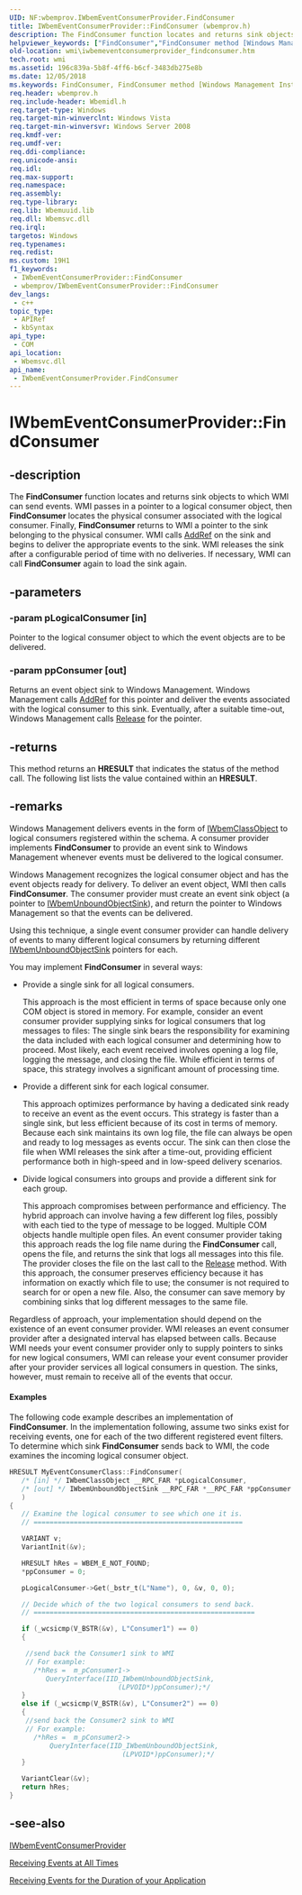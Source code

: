 ```yaml
---
UID: NF:wbemprov.IWbemEventConsumerProvider.FindConsumer
title: IWbemEventConsumerProvider::FindConsumer (wbemprov.h)
description: The FindConsumer function locates and returns sink objects to which WMI can send events.
helpviewer_keywords: ["FindConsumer","FindConsumer method [Windows Management Instrumentation]","FindConsumer method [Windows Management Instrumentation]","IWbemEventConsumerProvider interface","IWbemEventConsumerProvider interface [Windows Management Instrumentation]","FindConsumer method","IWbemEventConsumerProvider.FindConsumer","IWbemEventConsumerProvider::FindConsumer","_hmm_iwbemeventconsumerprovider_findconsumer","wbemprov/IWbemEventConsumerProvider::FindConsumer","wmi.iwbemeventconsumerprovider_findconsumer"]
old-location: wmi\iwbemeventconsumerprovider_findconsumer.htm
tech.root: wmi
ms.assetid: 196c839a-5b8f-4ff6-b6cf-3483db275e8b
ms.date: 12/05/2018
ms.keywords: FindConsumer, FindConsumer method [Windows Management Instrumentation], FindConsumer method [Windows Management Instrumentation],IWbemEventConsumerProvider interface, IWbemEventConsumerProvider interface [Windows Management Instrumentation],FindConsumer method, IWbemEventConsumerProvider.FindConsumer, IWbemEventConsumerProvider::FindConsumer, _hmm_iwbemeventconsumerprovider_findconsumer, wbemprov/IWbemEventConsumerProvider::FindConsumer, wmi.iwbemeventconsumerprovider_findconsumer
req.header: wbemprov.h
req.include-header: Wbemidl.h
req.target-type: Windows
req.target-min-winverclnt: Windows Vista
req.target-min-winversvr: Windows Server 2008
req.kmdf-ver: 
req.umdf-ver: 
req.ddi-compliance: 
req.unicode-ansi: 
req.idl: 
req.max-support: 
req.namespace: 
req.assembly: 
req.type-library: 
req.lib: Wbemuuid.lib
req.dll: Wbemsvc.dll
req.irql: 
targetos: Windows
req.typenames: 
req.redist: 
ms.custom: 19H1
f1_keywords:
 - IWbemEventConsumerProvider::FindConsumer
 - wbemprov/IWbemEventConsumerProvider::FindConsumer
dev_langs:
 - c++
topic_type:
 - APIRef
 - kbSyntax
api_type:
 - COM
api_location:
 - Wbemsvc.dll
api_name:
 - IWbemEventConsumerProvider.FindConsumer
---
```


# IWbemEventConsumerProvider::FindConsumer


## -description

The 
<b>FindConsumer</b> function locates and returns sink objects to which WMI can send events. WMI passes in a pointer to a logical consumer object, then 
<b>FindConsumer</b> locates the physical consumer associated with the logical consumer. Finally, 
<b>FindConsumer</b> returns to WMI a pointer to the sink belonging to the physical consumer. WMI calls <a href="/windows/desktop/api/unknwn/nf-unknwn-iunknown-addref">AddRef</a> on the sink and begins to deliver the appropriate events to the sink. WMI releases the sink after a configurable period of time with no deliveries. If necessary, WMI can call 
<b>FindConsumer</b> again to load the sink again.

## -parameters

### -param pLogicalConsumer [in]

Pointer to the logical consumer object to which the event objects are to be delivered.

### -param ppConsumer [out]

Returns an event object sink to Windows Management. Windows Management calls <a href="/windows/desktop/api/unknwn/nf-unknwn-iunknown-addref">AddRef</a> for this pointer and deliver the events associated with the logical consumer to this sink. Eventually, after a suitable time-out, Windows Management calls <a href="/windows/desktop/api/unknwn/nf-unknwn-iunknown-release">Release</a> for the pointer.

## -returns

This method returns an <b>HRESULT</b> that indicates the status of the method call. The following list lists the value contained within an <b>HRESULT</b>.

## -remarks

Windows Management delivers events in the form of 
<a href="/windows/desktop/api/wbemcli/nn-wbemcli-iwbemclassobject">IWbemClassObject</a> to logical consumers registered within the schema. A consumer provider implements 
<b>FindConsumer</b> to provide an event sink to Windows Management whenever events must be delivered to the logical consumer.

Windows Management recognizes the logical consumer object and has the event objects ready for delivery. To deliver an event object, WMI then calls 
<b>FindConsumer</b>. The consumer provider must create an event sink object (a pointer to 
<a href="/windows/desktop/api/wbemprov/nn-wbemprov-iwbemunboundobjectsink">IWbemUnboundObjectSink</a>), and return the pointer to Windows Management so that the events can be delivered.

Using this technique, a single event consumer provider can handle delivery of events to many different logical consumers by returning different 
<a href="/windows/desktop/api/wbemprov/nn-wbemprov-iwbemunboundobjectsink">IWbemUnboundObjectSink</a> pointers for each.

You may implement 
<b>FindConsumer</b> in several ways:

<ul>
<li>
Provide a single sink for all logical consumers.

This approach is the most efficient in terms of space because only one COM object is stored in memory. For example, consider an event consumer provider supplying sinks for logical consumers that log messages to files: The single sink bears the responsibility for examining the data included with each logical consumer and determining how to proceed. Most likely, each event received involves opening a log file, logging the message, and closing the file. While efficient in terms of space, this strategy involves a significant amount of processing time.

</li>
<li>
Provide a different sink for each logical consumer.

This approach optimizes performance by having a dedicated sink ready to receive an event as the event occurs. This strategy is faster than a single sink, but less efficient because of its cost in terms of memory. Because each sink maintains its own log file, the file can always be open and ready to log messages as events occur. The sink can then close the file when WMI releases the sink after a time-out, providing efficient performance both in high-speed and in low-speed delivery scenarios.

</li>
<li>
Divide logical consumers into groups and provide a different sink for each group.

This approach compromises between performance and efficiency. The hybrid approach can involve having a few different log files, possibly with each tied to the type of message to be logged. Multiple COM objects handle multiple open files. An event consumer provider taking this approach reads the log file name during the 
<b>FindConsumer</b> call, opens the file, and returns the sink that logs all messages into this file. The provider closes the file on the last call to the <a href="/windows/desktop/api/unknwn/nf-unknwn-iunknown-release">Release</a> method. With this approach, the consumer preserves efficiency because it has information on exactly which file to use; the consumer is not required to search for or open a new file. Also, the consumer can save memory by combining sinks that log different messages to the same file.

</li>
</ul>
Regardless of approach, your implementation should depend on the existence of an event consumer provider. WMI releases an event consumer provider after a designated interval has elapsed between calls. Because WMI needs your event consumer provider only to supply pointers to sinks for new logical consumers, WMI can release your event consumer provider after your provider services all logical consumers in question. The sinks, however, must remain to receive all of the events that occur.


#### Examples

The following code example describes an implementation of 
<b>FindConsumer</b>. In the implementation following, assume two sinks exist for receiving events, one for each of the two different registered event filters. To determine which sink 
<b>FindConsumer</b> sends back to WMI, the code examines the incoming logical consumer object.


```cpp
HRESULT MyEventConsumerClass::FindConsumer(
   /* [in] */ IWbemClassObject __RPC_FAR *pLogicalConsumer,
   /* [out] */ IWbemUnboundObjectSink __RPC_FAR *__RPC_FAR *ppConsumer
   )
{
   // Examine the logical consumer to see which one it is.
   // ====================================================

   VARIANT v;    
   VariantInit(&v);

   HRESULT hRes = WBEM_E_NOT_FOUND;
   *ppConsumer = 0;

   pLogicalConsumer->Get(_bstr_t(L"Name"), 0, &v, 0, 0);

   // Decide which of the two logical consumers to send back.
   // =======================================================

   if (_wcsicmp(V_BSTR(&v), L"Consumer1") == 0)
   {

    //send back the Consumer1 sink to WMI
    // For example:
      /*hRes =  m_pConsumer1->
         QueryInterface(IID_IWbemUnboundObjectSink,
                           (LPVOID*)ppConsumer);*/
   }
   else if (_wcsicmp(V_BSTR(&v), L"Consumer2") == 0)
   {
    //send back the Consumer2 sink to WMI
    // For example:
      /*hRes =  m_pConsumer2->
          QueryInterface(IID_IWbemUnboundObjectSink,
                            (LPVOID*)ppConsumer);*/
   }

   VariantClear(&v);
   return hRes;
}
```

## -see-also

<a href="/windows/desktop/api/wbemprov/nn-wbemprov-iwbemeventconsumerprovider">IWbemEventConsumerProvider</a>



<a href="/windows/desktop/WmiSdk/receiving-events-at-all-times">Receiving Events at All Times</a>



<a href="/windows/desktop/WmiSdk/receiving-events-for-the-duration-of-your-application">Receiving Events for the Duration of your Application</a>